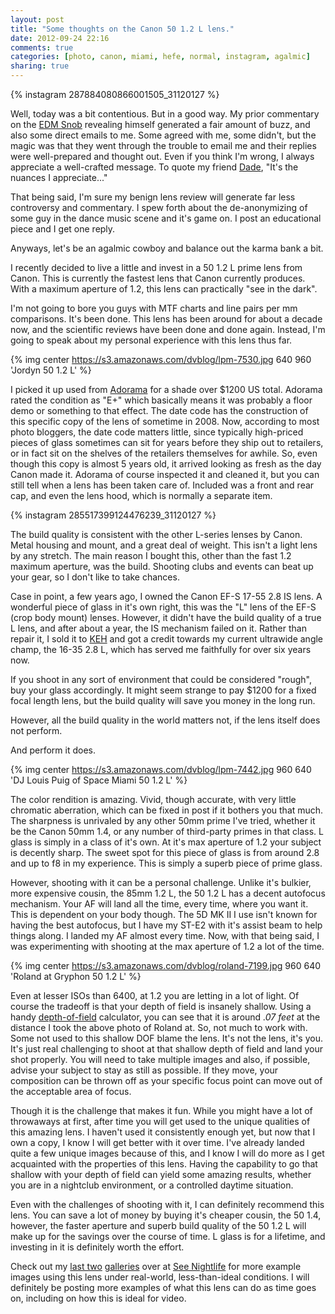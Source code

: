 ```yaml
---
layout: post
title: "Some thoughts on the Canon 50 1.2 L lens."
date: 2012-09-24 22:16
comments: true
categories: [photo, canon, miami, hefe, normal, instagram, agalmic]
sharing: true
---
```


{% instagram 287884080866001505_31120127 %}

Well, today was a bit contentious. But in a good way. My prior commentary on the <a href="http://edmsnob.com/">EDM Snob</a> revealing himself generated a fair amount of buzz, and also some direct emails to me. Some agreed with me, some didn't, but the magic was that they went through the trouble to email me and their replies were well-prepared and thought out. Even if you think I'm wrong, I always appreciate a well-crafted message. To quote my friend <a href="http://pingup.com/">Dade</a>, "It's the nuances I appreciate..."

That being said, I'm sure my benign lens review will generate far less controversy and commentary. I spew forth about the de-anonymizing of some guy in the dance music scene and it's game on. I post an educational piece and I get one reply. 

Anyways, let's be an agalmic cowboy and balance out the karma bank a bit.

I recently decided to live a little and invest in a 50 1.2 L prime lens from Canon. This is currently the fastest lens that Canon currently produces. With a maximum aperture of 1.2, this lens can practically "see in the dark".

I'm not going to bore you guys with MTF charts and line pairs per mm comparisons. It's been done. This lens has been around for about a decade now, and the scientific reviews have been done and done again. Instead, I'm going to speak about my personal experience with this lens thus far.

{% img center https://s3.amazonaws.com/dvblog/lpm-7530.jpg 640 960 'Jordyn 50 1.2 L' %}

I picked it up used from <a href="http://adorama.com/">Adorama</a> for a shade over $1200 US total. Adorama rated the condition as "E+" which basically means it was probably a floor demo or something to that effect. The date code has the construction of this specific copy of the lens of sometime in 2008. Now, according to most photo bloggers, the date code matters little, since typically high-priced pieces of glass sometimes can sit for years before they ship out to retailers, or in fact sit on the shelves of the retailers themselves for awhile. So, even though this copy is almost 5 years old, it arrived looking as fresh as the day Canon made it. Adorama of course inspected it and cleaned it, but you can still tell when a lens has been taken care of. Included was a front and rear cap, and even the lens hood, which is normally a separate item. 

{% instagram 285517399124476239_31120127 %}

The build quality is consistent with the other L-series lenses by Canon. Metal housing and mount, and a great deal of weight. This isn't a light lens by any stretch. The main reason I bought this, other than the fast 1.2 maximum aperture, was the build. Shooting clubs and events can beat up your gear, so I don't like to take chances.

Case in point, a few years ago, I owned the Canon EF-S 17-55 2.8 IS lens. A wonderful piece of glass in it's own right, this was the "L" lens of the EF-S (crop body mount) lenses. However, it didn't have the build quality of a true L lens, and after about a year, the IS mechanism failed on it. Rather than repair it, I sold it to <a href="http://keh.com">KEH</a> and got a credit towards my current ultrawide angle champ, the 16-35 2.8 L, which has served me faithfully for over six years now. 

If you shoot in any sort of environment that could be considered "rough", buy your glass accordingly. It might seem strange to pay $1200 for a fixed focal length lens, but the build quality will save you money in the long run.

However, all the build quality in the world matters not, if the lens itself does not perform.

And perform it does. 

{% img center https://s3.amazonaws.com/dvblog/lpm-7442.jpg 960 640 'DJ Louis Puig of Space Miami 50 1.2 L' %}

The color rendition is amazing. Vivid, though accurate, with very little chromatic aberration, which can be fixed in post if it bothers you that much. The sharpness is unrivaled by any other 50mm prime I've tried, whether it be the Canon 50mm 1.4, or any number of third-party primes in that class. L glass is simply in a class of it's own. At it's max aperture of 1.2 your subject is decently sharp. The sweet spot for this piece of glass is from around 2.8 and up to f8 in my experience. This is simply a superb piece of prime glass. 

However, shooting with it can be a personal challenge. Unlike it's bulkier, more expensive cousin, the 85mm 1.2 L, the 50 1.2 L has a decent autofocus mechanism. Your AF will land all the time, every time, where you want it. This is dependent on your body though. The 5D MK II I use isn't known for having the best autofocus, but I have my ST-E2 with it's assist beam to help things along. I landed my AF almost every time. Now, with that being said, I was experimenting with shooting at the max aperture of 1.2 a lot of the time.

{% img center https://s3.amazonaws.com/dvblog/roland-7199.jpg 960 640 'Roland at Gryphon 50 1.2 L' %}

Even at lesser ISOs than 6400, at 1.2 you are letting in a lot of light. Of course the tradeoff is that your depth of field is insanely shallow. Using a handy <a href="http://www.dofmaster.com/dofjs.html">depth-of-field</a> calculator, you can see that it is around _.07 feet_ at the distance I took the above photo of Roland at. So, not much to work with. Some not used to this shallow DOF blame the lens. It's not the lens, it's you. It's just real challenging to shoot at that shallow depth of field and land your shot properly. You will need to take multiple images and also, if possible, advise your subject to stay as still as possible. If they move, your composition can be thrown off as your specific focus point can move out of the acceptable area of focus. 

Though it is the challenge that makes it fun. While you might have a lot of throwaways at first, after time you will get used to the unique qualities of this amazing lens. I haven't used it consistently enough yet, but now that I own a copy, I know I will get better with it over time. I've already landed quite a few unique images because of this, and I know I will do more as I get acquainted with the properties of this lens. Having the capability to go that shallow with your depth of field can yield some amazing results, whether you are in a nightclub environment, or a controlled daytime situation. 

Even with the challenges of shooting with it, I can definitely recommend this lens. You can save a lot of money by buying it's cheaper cousin, the 50 1.4, however, the faster aperture and superb build quality of the 50 1.2 L will make up for the savings over the course of time. L glass is for a lifetime, and investing in it is definitely worth the effort. 

Check out my <a href="http://seenightlife.com/users/pod/albums/the-louis-puig-marathon">last two</a> <a href="http://seenightlife.com/users/pod/albums/roland-returns-to-gryphon">galleries</a> over at <a href="http://seenightlife.com/">See Nightlife</a> for more example images using this lens under real-world, less-than-ideal conditions. I will definitely be posting more examples of what this lens can do as time goes on, including on how this is ideal for video.




